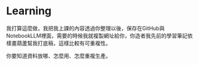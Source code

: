 # Learning

我打算這麼做，我把我上課的內容透過你整理以後，保存在GitHub與NotebookLLM裡面，需要的時候我就複製網址給你，你造者我先前的學習筆記依樣畫葫蘆幫我打底稿，這樣比較有可重複性。

你要知道資料放哪、怎麼用、怎麼重複生產。
